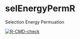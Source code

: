 # selEnergyPermR
Selection Energy Permuation

<!-- badges: start -->
[![R-CMD-check](https://github.com/andrew84830813/selEnergyPermR/workflows/R-CMD-check/badge.svg)](https://github.com/andrew84830813/selEnergyPermR/actions)
<!-- badges: end -->


